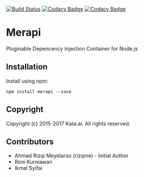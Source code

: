 [![Build Status](https://travis-ci.org/kata-ai/merapi.svg?branch=master)](https://travis-ci.org/kata-ai/merapi)
[![Codacy Badge](https://api.codacy.com/project/badge/Grade/80d8831fefdd4309afc91c52ed16634e)](https://www.codacy.com/app/kata-ai/merapi?utm_source=github.com&amp;utm_medium=referral&amp;utm_content=kata-ai/merapi&amp;utm_campaign=Badge_Grade)
[![Codacy Badge](https://api.codacy.com/project/badge/Coverage/80d8831fefdd4309afc91c52ed16634e)](https://www.codacy.com/app/kata-ai/merapi?utm_source=github.com&amp;utm_medium=referral&amp;utm_content=kata-ai/merapi&amp;utm_campaign=Coverage_Grade)

# Merapi
Pluginable Depencency Injection Container for Node.js

## Installation
Install using npm:
```
npm install merapi --save
```

## Copyright
Copyright (c) 2015-2017 Kata.ai. All rights reserved.

## Contributors
- Ahmad Rizqi Meydiarso (rizqme) - Initial Author
- Roni Kurniawan
- Ikmal Syifai